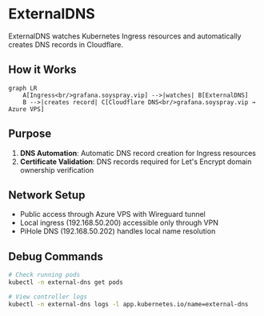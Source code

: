 # ExternalDNS

ExternalDNS watches Kubernetes Ingress resources and automatically creates DNS records in Cloudflare.

## How it Works

```mermaid
graph LR
    A[Ingress<br/>grafana.soyspray.vip] -->|watches| B[ExternalDNS]
    B -->|creates record| C[Cloudflare DNS<br/>grafana.soyspray.vip → Azure VPS]
```

## Purpose

1. **DNS Automation**: Automatic DNS record creation for Ingress resources
2. **Certificate Validation**: DNS records required for Let's Encrypt domain ownership verification

## Network Setup

- Public access through Azure VPS with Wireguard tunnel
- Local ingress (192.168.50.200) accessible only through VPN
- PiHole DNS (192.168.50.202) handles local name resolution

## Debug Commands

```bash
# Check running pods
kubectl -n external-dns get pods

# View controller logs
kubectl -n external-dns logs -l app.kubernetes.io/name=external-dns
```
